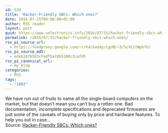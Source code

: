 ```yaml
---
id: 534
title: 'Hacker-Friendly SBCs: Which ones?'
date: 2016-07-15T00:00:00+01:00
author: RSS reader
layout: post
guid: https://www.uelectronics.info/2016/07/15/hacker-friendly-sbcs-which-ones/
permalink: /2016/07/15/hacker-friendly-sbcs-which-ones/
rss_pi_source_url:
  - https://feedproxy.google.com/~r/hackaday/LgoM/~3/5cVCitWpb7U/
rss_pi_source_md5:
  - edeb2876583cfedf5a7db5180c3cafd5
rss_pi_canonical_url:
  - my_blog
categories:
  - RSS
tags:
  - "1802"
---
```

We have run out of fruits to name all the single-board computers on the market, but that doesn’t mean you can’t buy a rotten one. Bad documentation, incomplete specifications and deprecated firmwares are just some of the caveats of buying only by price and hardware features. To help you out in case…&#013;  
Source: <a href="https://feedproxy.google.com/~r/hackaday/LgoM/~3/5cVCitWpb7U/" target="_blank">Hacker-Friendly SBCs: Which ones?</a>